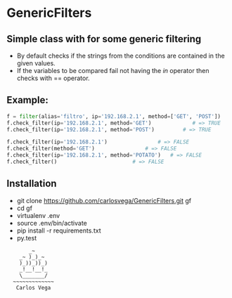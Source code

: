 # GenericFilters

## Simple class with for some generic filtering

* By default checks if the strings from the conditions are contained in the given values.
* If the variables to be compared fail not having the *in* operator then checks with == operator. 


## Example:
```python
f = filter(alias='filtro', ip='192.168.2.1', method=['GET', 'POST'])
f.check_filter(ip='192.168.2.1', method='GET')  	       # => TRUE
f.check_filter(ip='192.168.2.1', method='POST')         # => TRUE

f.check_filter(ip='192.168.2.1') 				# => FALSE
f.check_filter(method='GET') 				# => FALSE
f.check_filter(ip='192.168.2.1', method='POTATO')	# => FALSE
f.check_filter() 						# => FALSE
```

## Installation

* git clone https://github.com/carlosvega/GenericFilters.git gf
* cd gf
* virtualenv .env
* source .env/bin/activate
* pip install -r requirements.txt
* py.test



```
       _~
    _~ )_)_~
    )_))_))_)
    _!__!__!_
    \_______/
  ~~~~~~~~~~~~~
   Carlos Vega
```
